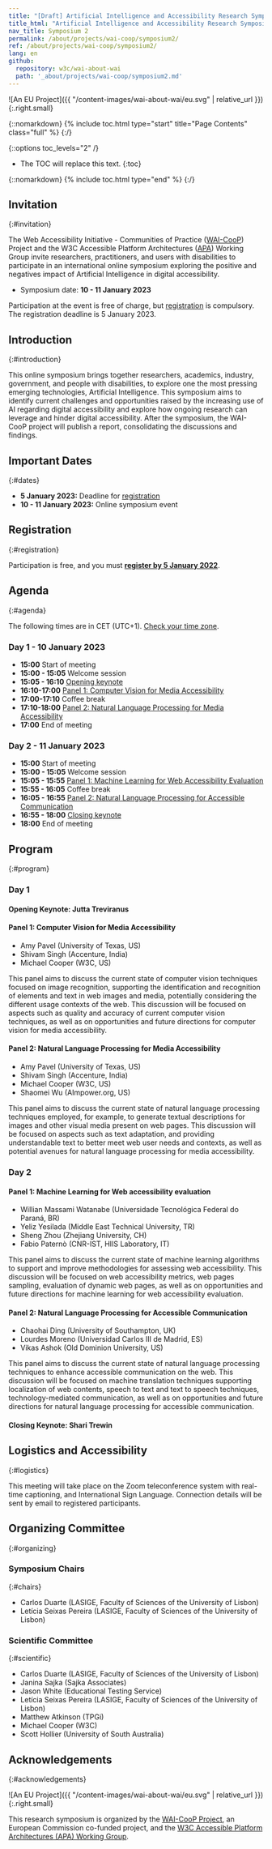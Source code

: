 ```yaml
---
title: "[Draft] Artificial Intelligence and Accessibility Research Symposium 10 - 11 January 2023"
title_html: "Artificial Intelligence and Accessibility Research Symposium <br /> 10 - 11 January 2023"
nav_title: Symposium 2
permalink: /about/projects/wai-coop/symposium2/
ref: /about/projects/wai-coop/symposium2/
lang: en
github:
  repository: w3c/wai-about-wai
  path: '_about/projects/wai-coop/symposium2.md'
---
```


![An EU Project]({{ "/content-images/wai-about-wai/eu.svg" | relative_url }}){:.right.small}

{::nomarkdown}
{% include toc.html type="start" title="Page Contents" class="full" %}
{:/}

{::options toc_levels="2" /}

-   The TOC will replace this text.
{:toc}


{::nomarkdown}
{% include toc.html type="end" %}
{:/}

## Invitation
{:#invitation}

The Web Accessibility Initiative - Communities of Practice ([WAI-CooP](https://www.w3.org/WAI/about/projects/wai-coop/)) Project and the W3C Accessible Platform Architectures ([APA](https://www.w3.org/WAI/APA/)) Working Group invite researchers, practitioners, and users with disabilities to participate in an international online symposium exploring the positive and negatives impact of Artificial Intelligence in digital accessibility.

- Symposium date: **10 - 11 January 2023**


Participation at the event is free of charge, but [registration](https://www.w3.org/2002/09/wbs/1/WAI-CooP_symposium2/) is compulsory. The registration deadline is 5 January 2023.

## Introduction
{:#introduction}

This online symposium brings together researchers, academics, industry, government, and people with disabilities, to explore one the most pressing emerging technologies, Artificial Intelligence. This symposium aims to identify current challenges and opportunities raised by the increasing use of AI regarding digital accessibility and explore how ongoing research can leverage and hinder digital accessibility.
After the symposium, the WAI-CooP project will publish a report, consolidating the discussions and findings.


## Important Dates
{:#dates}

-	**5 January 2023:** Deadline for [registration](https://www.w3.org/2002/09/wbs/1/WAI-CooP_symposium2/)
-	**10 - 11 January 2023:** Online symposium event

## Registration
{:#registration}

Participation is free, and you must **[register by 5 January 2022](https://www.w3.org/2002/09/wbs/1/WAI-CooP_symposium2/)**.



## Agenda
{:#agenda}

The following times are in CET (UTC+1). [Check your time zone](https://www.timeanddate.com/worldclock/fixedtime.html?msg=WAI-CooP+Online+Research+Symposium&iso=20230110T15&p1=195&ah=3).
### Day 1 - 10 January 2023
-   **15:00** Start of meeting
-   **15:00 - 15:05** Welcome session
-   **15:05 - 16:10** [Opening keynote](#opening-keynote-jutta-treviranus)
-   **16:10-17:00** [Panel 1: Computer Vision for Media Accessibility](#panel-1-computer-vision-for-media-accessibility)
-   **17:00-17:10** Coffee break
-   **17:10-18:00** [Panel 2: Natural Language Processing for Media Accessibility](#panel-2-natural-language-processing-for-media-accessibility)
-   **17:00** End of meeting

### Day 2 - 11 January 2023
-   **15:00** Start of meeting
-   **15:00 - 15:05** Welcome session
-   **15:05 - 15:55** [Panel 1: Machine Learning for Web Accessibility Evaluation](#panel-1-machine-learning-for-web-accessibility-evaluation)
-   **15:55 - 16:05** Coffee break
-   **16:05 - 16:55** [Panel 2: Natural Language Processing for Accessible Communication](#panel-2-natural-language-processing-for-accessible-communication)
-   **16:55 - 18:00** [Closing keynote](#closing-keynote-shari-trewin)
-   **18:00** End of meeting

## Program
{:#program}

### Day 1

#### Opening Keynote: Jutta Treviranus


#### Panel 1: Computer Vision for Media Accessibility

- Amy Pavel (University of Texas, US)
- Shivam Singh (Accenture, India)
- Michael Cooper (W3C, US)

This panel aims to discuss the current state of computer vision techniques focused on image recognition, supporting the identification and recognition of elements and text in web images and media, potentially considering the different usage contexts of the web. This discussion will be focused on aspects such as quality and accuracy of current computer vision techniques, as well as on opportunities and future directions for computer vision for media accessibility.

#### Panel 2: Natural Language Processing for Media Accessibility
- Amy Pavel (University of Texas, US)
- Shivam Singh (Accenture, India)
- Michael Cooper (W3C, US)
- Shaomei Wu (AImpower.org, US)

This panel aims to discuss the current state of natural language processing techniques employed, for example, to generate textual descriptions for images and other visual media present on web pages. This discussion will be focused on aspects such as text adaptation, and providing understandable text to better meet web user needs and contexts, as well as potential avenues for natural language processing for media accessibility.

### Day 2
#### Panel 1: Machine Learning for Web accessibility evaluation
- Willian Massami Watanabe (Universidade Tecnológica Federal do Paraná, BR)
- Yeliz Yesilada (Middle East Technical University, TR)
- Sheng Zhou (Zhejiang University, CH)
- Fabio Paternò (CNR-IST, HIIS Laboratory, IT)

This panel aims to discuss the current state of machine learning algorithms to support and improve methodologies for assessing web accessibility. This discussion will be focused on web accessibility metrics, web pages sampling, evaluation of dynamic web pages, as well as on opportunities and future directions for machine learning for web accessibility evaluation.

#### Panel 2: Natural Language Processing for Accessible Communication
- Chaohai Ding (University of Southampton, UK)
- Lourdes Moreno (Universidad Carlos III de Madrid, ES)
- Vikas Ashok (Old Dominion University, US)

This panel aims to discuss the current state of natural language processing techniques to enhance accessible communication on the web. This discussion will be focused on machine translation techniques supporting localization of web contents, speech to text and text to speech techniques, technology-mediated communication, as well as on opportunities and future directions for natural language processing for accessible communication.


#### Closing Keynote: Shari Trewin


## Logistics and Accessibility
{:#logistics}

This meeting will take place on the Zoom teleconference system with real-time captioning, and International Sign Language. Connection details will be sent by email to registered participants.



## Organizing Committee 
{:#organizing}

### Symposium Chairs
{:#chairs}

- Carlos Duarte (LASIGE, Faculty of Sciences of the University of Lisbon)
- Letícia Seixas Pereira (LASIGE, Faculty of Sciences of the University of Lisbon)

### Scientific Committee
{:#scientific}

- Carlos Duarte (LASIGE, Faculty of Sciences of the University of Lisbon)
- Janina Sajka (Sajka Associates)
- Jason White (Educational Testing Service)
- Letícia Seixas Pereira (LASIGE, Faculty of Sciences of the University of Lisbon)
- Matthew Atkinson (TPGi)
- Michael Cooper (W3C)
- Scott Hollier (University of South Australia)


## Acknowledgements
{:#acknowledgements}


![An EU Project]({{ "/content-images/wai-about-wai/eu.svg" | relative_url }}){:.right.small}

This research symposium is organized by the [WAI-CooP Project](https://www.w3.org/WAI/about/projects/wai-coop/), an European Commission co-funded project, and the [W3C Accessible Platform Architectures (APA) Working Group](https://www.w3.org/WAI/APA/).

